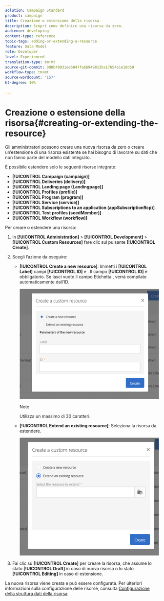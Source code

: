 ```yaml
---
solution: Campaign Standard
product: campaign
title: Creazione o estensione della risorsa
description: Scopri come definire una risorsa da zero.
audience: developing
content-type: reference
topic-tags: adding-or-extending-a-resource
feature: Data Model
role: Developer
level: Experienced
translation-type: tm+mt
source-git-commit: 088b49931ee5047fa6b949813ba17654b1e10d60
workflow-type: tm+mt
source-wordcount: '157'
ht-degree: 10%

---
```



# Creazione o estensione della risorsa{#creating-or-extending-the-resource}

Gli amministratori possono creare una nuova risorsa da zero o creare un’estensione di una risorsa esistente se hai bisogno di lavorare su dati che non fanno parte del modello dati integrato.

È possibile estendere solo le seguenti risorse integrate:

* **[!UICONTROL Campaign (campaign)]**
* **[!UICONTROL Deliveries (delivery)]**
* **[!UICONTROL Landing page (Landingpage)]**
* **[!UICONTROL Profiles (profile)]**
* **[!UICONTROL Program (program)]**
* **[!UICONTROL Service (service)]**
* **[!UICONTROL Subscriptions to an application (appSubscriptionRcp)]**
* **[!UICONTROL Test profiles (seedMember)]**
* **[!UICONTROL Workflow (workflow)]**

Per creare o estendere una risorsa:

1. In **[!UICONTROL Administration]** > **[!UICONTROL Development]** > **[!UICONTROL Custom Resources]** fare clic sul pulsante **[!UICONTROL Create]**.
1. Scegli l’azione da eseguire:

   * **[!UICONTROL Create a new resource]**: Immetti i  **[!UICONTROL Label]** campi  **[!UICONTROL ID]** e . Il campo **[!UICONTROL ID]** è obbligatorio. Se lasci vuoto il campo Etichetta , verrà compilato automaticamente dall’ID.

      ![](assets/schema_extension_2.png)

      >[!NOTE]
      >
      >Utilizza un massimo di 30 caratteri.

   * **[!UICONTROL Extend an existing resource]**: Seleziona la risorsa da estendere.

      ![](assets/schema_extension_10.png)

1. Fai clic su **[!UICONTROL Create]** per creare la risorsa, che assume lo stato **[!UICONTROL Draft]** in caso di nuova risorsa o lo stato **[!UICONTROL Editing]** in caso di estensione.

La nuova risorsa viene creata e può essere configurata. Per ulteriori informazioni sulla configurazione delle risorse, consulta [Configurazione della struttura dati della risorsa](../../developing/using/configuring-the-resource-s-data-structure.md).
